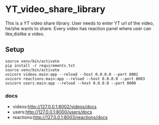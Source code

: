 # YT_video_share_library
This is a YT video share library. User needs to enter YT url of the video, he/she wants to share. Every video has reaction panel where user can like,dislike a video.
## Setup
```
source venv/bin/activate
pip install -r requirements.txt
source venv/bin/activate
uvicorn videos.main:app --reload --host 0.0.0.0 --port 8002
uvicorn reactions.main:app --reload --host 0.0.0.0 --port 8003
uvicorn users.main:app --reload --host 0.0.0.0 --port 8000
```

### docs
- videos:http://127.0.0.1:8002/videos/docs
- users:http://127.0.0.1:8000/users/docs
- reactions:http://127.0.0.1:8003/reactions/docs